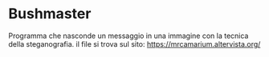 # Bushmaster
Programma che nasconde un messaggio in una immagine con la tecnica della steganografia.
il file si trova sul sito: https://mrcamarium.altervista.org/
